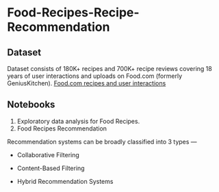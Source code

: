 # Food-Recipes-Recipe-Recommendation

## Dataset
Dataset consists of 180K+ recipes and 700K+ recipe reviews covering 18 years of user interactions and uploads on Food.com (formerly GeniusKitchen).
[Food.com recipes and user interactions](https://www.kaggle.com/datasets/shuyangli94/food-com-recipes-and-user-interactions)

## Notebooks
1. Exploratory data analysis for Food Recipes.
2. Food Recipes Recommendation 

Recommendation systems can be broadly classified into 3 types —

  - Collaborative Filtering

  - Content-Based Filtering

  - Hybrid Recommendation Systems
